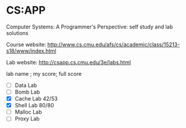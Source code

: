 # CS:APP
Computer Systems: A Programmer's Perspective: self study and lab solutions  

Course website: http://www.cs.cmu.edu/afs/cs/academic/class/15213-s18/www/index.html  

Lab website: http://csapp.cs.cmu.edu/3e/labs.html 

lab name ; my score; full score

- [ ] Data Lab
- [ ] Bomb Lab 
- [X] Cache Lab 42/53
- [X] Shell Lab 80/80
- [ ] Malloc Lab
- [ ] Proxy Lab